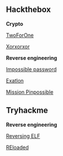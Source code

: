 
## Hackthebox
**Crypto**

[TwoForOne](twoforone)

[Xorxorxor](xorxorxor)

**Reverse engineering**

[Impossible password](impossible_password)

[Exatlon](exatlon)

[Mission Pinpossible](mission_pinpossible)

## Tryhackme
**Reverse engineering**

[Reversing ELF](reversing_elf)

[REloaded](reloaded)

